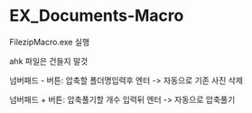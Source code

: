 # EX_Documents-Macro

FilezipMacro.exe 실행

ahk 파일은 건들지 말것

넘버패드 - 버튼: 압축할 폴더명입력후 엔터 -> 자동으로 기존 사진 삭제

넘버패드 + 버튼: 압축풀기할 개수 입력뒤 엔터 -> 자동으로 압축풀기
